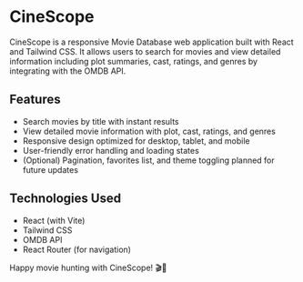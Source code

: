 # CineScope

CineScope is a responsive Movie Database web application built with React and Tailwind CSS. It allows users to search for movies and view detailed information including plot summaries, cast, ratings, and genres by integrating with the OMDB API.

## Features

- Search movies by title with instant results
- View detailed movie information with plot, cast, ratings, and genres
- Responsive design optimized for desktop, tablet, and mobile
- User-friendly error handling and loading states
- (Optional) Pagination, favorites list, and theme toggling planned for future updates

## Technologies Used

- React (with Vite)
- Tailwind CSS
- OMDB API
- React Router (for navigation)

Happy movie hunting with CineScope! 🎬🍿
